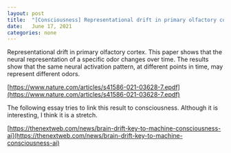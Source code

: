 ```yaml
---
layout: post
title:  "[Consciousness] Representational drift in primary olfactory cortex"
date:   June 17, 2021
categories: none
---
```


Representational drift in primary olfactory cortex. This paper shows that the neural representation of a specific odor changes over time. The results show that the same neural activation pattern, at different points in time, may represent different odors.

[https://www.nature.com/articles/s41586-021-03628-7.epdf](https://www.nature.com/articles/s41586-021-03628-7.epdf)

The following essay tries to link this result to consciousness. Although it is interesting, I think it is a stretch. 



[https://thenextweb.com/news/brain-drift-key-to-machine-consciousness-ai](https://thenextweb.com/news/brain-drift-key-to-machine-consciousness-ai)



 

